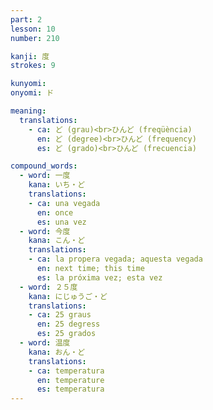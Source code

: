 ```yaml
---
part: 2
lesson: 10
number: 210

kanji: 度
strokes: 9

kunyomi:
onyomi: ド

meaning:
  translations:
    - ca: ど (grau)<br>ひんど (freqüència)
      en: ど (degree)<br>ひんど (frequency)
      es: ど (grado)<br>ひんど (frecuencia)

compound_words:
  - word: 一度
    kana: いち・ど
    translations:
    - ca: una vegada
      en: once
      es: una vez
  - word: 今度
    kana: こん・ど
    translations:
    - ca: la propera vegada; aquesta vegada
      en: next time; this time
      es: la próxima vez; esta vez
  - word: ２５度
    kana: にじゅうご・ど
    translations:
    - ca: 25 graus
      en: 25 degress
      es: 25 grados
  - word: 温度
    kana: おん・ど
    translations:
    - ca: temperatura
      en: temperature
      es: temperatura
---
```

